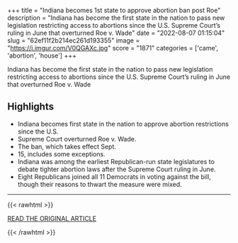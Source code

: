+++
title = "Indiana becomes 1st state to approve abortion ban post Roe"
description = "Indiana has become the first state in the nation to pass new legislation restricting access to abortions since the U.S. Supreme Court’s ruling in June that overturned Roe v. Wade"
date = "2022-08-07 01:15:04"
slug = "62ef11f2b214ec261d193355"
image = "https://i.imgur.com/V0QGAXc.jpg"
score = "1871"
categories = ['came', 'abortion', 'house']
+++

Indiana has become the first state in the nation to pass new legislation restricting access to abortions since the U.S. Supreme Court’s ruling in June that overturned Roe v. Wade

## Highlights

- Indiana becomes first state in the nation to approve abortion restrictions since the U.S.
- Supreme Court overturned Roe v. Wade.
- The ban, which takes effect Sept.
- 15, includes some exceptions.
- Indiana was among the earliest Republican-run state legislatures to debate tighter abortion laws after the Supreme Court ruling in June.
- Eight Republicans joined all 11 Democrats in voting against the bill, though their reasons to thwart the measure were mixed.

---

{{< rawhtml >}}
  <p class="article-category">
    <a target="_blank" href="https://abcnews.go.com/Health/wireStory/indiana-house-passes-abortion-ban-sends-senate-88006107">READ THE ORIGINAL ARTICLE</a>
  </p>
{{< /rawhtml >}}

